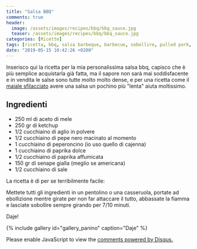 ```yaml
---
title: "Salsa BBQ"
comments: true
header:
  image: /assets/images/recipes/bbq/bbq_sauce.jpg
  teaser: /assets/images/recipes/bbq/bbq_sauce.jpg
categories: [Ricette]
tags: [ricetta, bbq, salsa barbeque, barbecue, sobollire, pulled pork, addiction]
date: "2019-05-15 10:42:26 +0200"
---
```


Inserisco qui la ricetta per la mia personalissima salsa bbq, capisco che è più semplice acquistarla già fatta, ma il sapore non sarà mai soddisfacente e in vendita le salse sono tutte molto molto dense, e per una ricetta come il [maiale sfilacciato](https://yaub.it/recipes/2019-05-03-maiale-sfilacciato/) avere una salsa un pochino più "lenta" aiuta moltissimo.

## Ingredienti

* 250 ml di aceto di mele
* 250 gr di ketchup
* 1/2 cucchiaino di aglio in polvere
* 1/2 cucchiaino di pepe nero macinato al momento
* 1 cucchiaino di peperoncino (io uso quello di cajenna)
* 1 cucchiaino di paprika dolce
* 1/2 cucchiaino di paprika affumicata
* 150 gr di senape gialla (meglio se americana)
* 1/2 cucchiaino di sale

La ricetta è di per se terribilmente facile:

Mettete tutti gli ingredienti in un pentolino o una casseruola, portate ad ebollizione mentre girate per non far attaccare il tutto, abbassate la fiamma e lasciate sobollire sempre girando per 7/10 minuti.

Daje!

{% include gallery id="gallery_panino" caption="Daje" %}

<div id="disqus_thread"></div>
<script>

/**
*  RECOMMENDED CONFIGURATION VARIABLES: EDIT AND UNCOMMENT THE SECTION BELOW TO INSERT DYNAMIC VALUES FROM YOUR PLATFORM OR CMS.
*  LEARN WHY DEFINING THESE VARIABLES IS IMPORTANT: https://disqus.com/admin/universalcode/#configuration-variables*/
/*
var disqus_config = function () {
this.page.url = PAGE_URL;  // Replace PAGE_URL with your page's canonical URL variable
this.page.identifier = PAGE_IDENTIFIER; // Replace PAGE_IDENTIFIER with your page's unique identifier variable
};
*/
(function() { // DON'T EDIT BELOW THIS LINE
var d = document, s = d.createElement('script');
s.src = 'https://yaub.disqus.com/embed.js';
s.setAttribute('data-timestamp', +new Date());
(d.head || d.body).appendChild(s);
})();
</script>
<noscript>Please enable JavaScript to view the <a href="https://disqus.com/?ref_noscript">comments powered by Disqus.</a></noscript>
